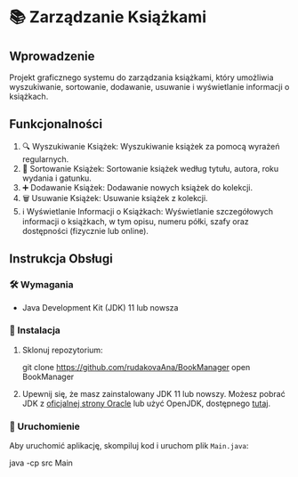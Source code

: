 # 📚 Zarządzanie Książkami

## Wprowadzenie
Projekt graficznego systemu do zarządzania książkami, który umożliwia wyszukiwanie, sortowanie, dodawanie, usuwanie i wyświetlanie informacji o książkach.

## Funkcjonalności
1. 🔍 Wyszukiwanie Książek: Wyszukiwanie książek za pomocą wyrażeń regularnych.
2. 📂 Sortowanie Książek: Sortowanie książek według tytułu, autora, roku wydania i gatunku.
3. ➕ Dodawanie Książek: Dodawanie nowych książek do kolekcji.
4. 🗑️ Usuwanie Książek: Usuwanie książek z kolekcji.
5. ℹ️ Wyświetlanie Informacji o Książkach: Wyświetlanie szczegółowych informacji o książkach, w tym opisu, numeru półki, szafy oraz dostępności (fizycznie lub online).

## Instrukcja Obsługi
### 🛠️ Wymagania
- Java Development Kit (JDK) 11 lub nowsza

### 🧰 Instalacja
1. Sklonuj repozytorium:
    
    git clone https://github.com/rudakovaAna/BookManager
    open BookManager
   

2. Upewnij się, że masz zainstalowany JDK 11 lub nowszy. Możesz pobrać JDK z [oficjalnej strony Oracle](https://www.oracle.com/java/technologies/javase-downloads.html) lub użyć OpenJDK, dostępnego [tutaj](https://jdk.java.net/).

### 🚀 Uruchomienie
Aby uruchomić aplikację, skompiluj kod i uruchom plik `Main.java`:

java -cp src Main
